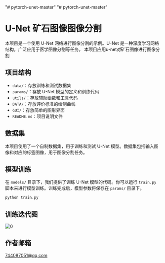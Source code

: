 "# pytorch-unet-master" 
"# pytorch-unet-master" 
# U-Net 矿石图像图像分割

本项目是一个使用 U-Net 网络进行图像分割的示例。U-Net 是一种深度学习网络结构，广泛应用于医学图像分割等任务。
本项目应用u-net对矿石图像进行图像分割

## 项目结构

- `data/`：存放训练和测试数据集
- `params/`：存放 U-Net 模型的定义和训练代码
- `utils/`：存放辅助函数和工具代码
- `DATA/`：存放评价标准的绘制曲线
- `GUI/`：存放简单的图形界面
- `README.md`：项目说明文件

## 数据集

本项目使用了一个自制数据集，用于训练和测试 U-Net 模型。数据集包括输入图像和对应的标签图像，用于图像分割任务。

## 模型训练

在 `models/` 目录下，我们提供了训练 U-Net 模型的代码。你可以运行 `train.py` 脚本来进行模型训练。训练完成后，模型参数将保存在 `params/` 目录下。

```bash
python train.py
```

## 训练迭代图


![0](https://github.com/lrybethere/pytorch-unet-master/assets/77471755/cb1a5bc8-2543-4066-84b2-16aef84dc427)


## 作者邮箱

744087051@qq.com
